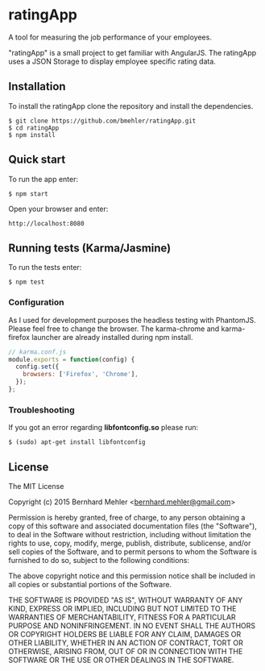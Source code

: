 # ratingApp
A tool for measuring the job performance of your employees.

"ratingApp" is a small project to get familiar with AngularJS.
The ratingApp uses a JSON Storage to display employee specific rating data.

## Installation
To install the ratingApp clone the repository and install the dependencies.
```
$ git clone https://github.com/bmehler/ratingApp.git
$ cd ratingApp
$ npm install
```
## Quick start
To run the app enter:
```
$ npm start
```
Open your browser and enter:
```
http://localhost:8080
```
## Running tests (Karma/Jasmine)
To run the tests enter:
```
$ npm test
```
### Configuration
As I used for development purposes the headless testing with PhantomJS.
Please feel free to change the browser. The karma-chrome and karma-firefox launcher are already installed during npm install.
```js
// karma.conf.js
module.exports = function(config) {
  config.set({
    browsers: ['Firefox', 'Chrome'],
  });
};
```
### Troubleshooting
If you got an error regarding  **libfontconfig.so** please run:
```
$ (sudo) apt-get install libfontconfig
```
## License
The MIT License

Copyright (c) 2015 Bernhard Mehler &lt;bernhard.mehler@gmail.com&gt;

Permission is hereby granted, free of charge, to any person obtaining a copy
of this software and associated documentation files (the "Software"), to deal
in the Software without restriction, including without limitation the rights
to use, copy, modify, merge, publish, distribute, sublicense, and/or sell
copies of the Software, and to permit persons to whom the Software is
furnished to do so, subject to the following conditions:

The above copyright notice and this permission notice shall be included in
all copies or substantial portions of the Software.

THE SOFTWARE IS PROVIDED "AS IS", WITHOUT WARRANTY OF ANY KIND, EXPRESS OR
IMPLIED, INCLUDING BUT NOT LIMITED TO THE WARRANTIES OF MERCHANTABILITY,
FITNESS FOR A PARTICULAR PURPOSE AND NONINFRINGEMENT. IN NO EVENT SHALL THE
AUTHORS OR COPYRIGHT HOLDERS BE LIABLE FOR ANY CLAIM, DAMAGES OR OTHER
LIABILITY, WHETHER IN AN ACTION OF CONTRACT, TORT OR OTHERWISE, ARISING FROM,
OUT OF OR IN CONNECTION WITH THE SOFTWARE OR THE USE OR OTHER DEALINGS IN
THE SOFTWARE.

